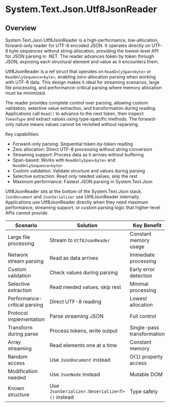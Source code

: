 # System.Text.Json.Utf8JsonReader

## Overview

System.Text.Json.Utf8JsonReader is a high-performance, low-allocation, forward-only reader for UTF-8 encoded JSON. It operates directly on UTF-8 byte sequences without string allocation, providing the lowest-level API for JSON parsing in .NET. The reader advances token by token through JSON, exposing each structural element and value as it encounters them.

Utf8JsonReader is a ref struct that operates on `ReadOnlySpan<byte>` or `ReadOnlySequence<byte>`, enabling zero-allocation parsing when working with UTF-8 data. This design makes it ideal for streaming scenarios, large file processing, and performance-critical parsing where memory allocation must be minimized.

The reader provides complete control over parsing, allowing custom validation, selective value extraction, and transformation during reading. Applications call `Read()` to advance to the next token, then inspect `TokenType` and extract values using type-specific methods. The forward-only nature means values cannot be revisited without reparsing.

Key capabilities:

- Forward-only parsing: Sequential token-by-token reading
- Zero allocation: Direct UTF-8 processing without string conversion
- Streaming support: Process data as it arrives without buffering
- Span-based: Works with `ReadOnlySpan<byte>` and `ReadOnlySequence<byte>`
- Custom validation: Validate structure and values during parsing
- Selective extraction: Read only needed values, skip the rest
- Maximum performance: Fastest JSON parsing in System.Text.Json

Utf8JsonReader sits at the bottom of the System.Text.Json stack. `JsonDocument` and `JsonSerializer` use Utf8JsonReader internally. Applications use Utf8JsonReader directly when they need maximum performance, streaming support, or custom parsing logic that higher-level APIs cannot provide.

| Scenario | Solution | Key Benefit |
|----------|----------|-------------|
| Large file processing | Stream to `Utf8JsonReader` | Constant memory usage |
| Network stream parsing | Read as data arrives | Immediate processing |
| Custom validation | Check values during parsing | Early error detection |
| Selective extraction | Read needed values, skip rest | Minimal processing |
| Performance-critical parsing | Direct UTF-8 reading | Lowest allocation |
| Protocol implementation | Parse streaming JSON | Full control |
| Transform during parse | Process tokens, write output | Single-pass transformation |
| Array streaming | Read elements one at a time | Constant memory |
| Random access | Use `JsonDocument` instead | O(1) property access |
| Modification needed | Use `JsonNode` instead | Mutable DOM |
| Known structure | Use `JsonSerializer.Deserialize<T>()` instead | Type safety |
